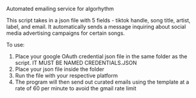Automated emailing service for algorhythm

This script takes in a json file with 5 fields - tiktok handle, song title, artist, label, and email. It automatically sends a message inquiring about social media advertising campaigns for certain songs.

To use:
1. Place your google OAuth credential json file in the same folder as the script. IT MUST BE NAMED CREDENTIALS.JSON
2. Place your json file inside the folder
3. Run the file with your respective platform 
4. The program will then send out curated emails using the template at a rate of 60 per minute to avoid the gmail rate limit
